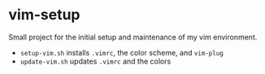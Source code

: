 # vim-setup

Small project for the initial setup and maintenance of my vim environment.

* `setup-vim.sh` installs `.vimrc`, the color scheme, and `vim-plug`
* `update-vim.sh` updates `.vimrc` and the colors
